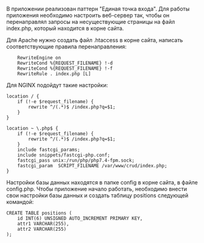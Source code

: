 В приложении реализован паттерн "Единая точка входа". Для работы приложения необходимо настроить веб-сервер  так, чтобы он перенаправлял запросы на несуществующие страницы на файл index.php, который находится в корне сайта.

Для Apache нужно создать файл .htaccess в корне сайта, написать соответствующие правила перенаправления:

        RewriteEngine on
        RewriteCond %{REQUEST_FILENAME} !-d
        RewriteCond %{REQUEST_FILENAME} !-f
        RewriteRule . index.php [L]

Для NGINX подойдут такие настройки:

	location / {
		if (!-e $request_filename) {
			rewrite ^/(.*)$ /index.php?q=$1;
		}
	}

	location ~ \.php$ {
		if (!-e $request_filename) {
			rewrite ^/(.*)$ /index.php?q=$1;
		}
		include fastcgi_params;
		include snippets/fastcgi-php.conf;
		fastcgi_pass unix:/run/php/php7.4-fpm.sock;
		fastcgi_param  SCRIPT_FILENAME /var/www/crud/index.php;
	}

Настройки базы данных находятся в папке config в корне сайта, в файле config.php. Чтобы приложение начало работать, необходимо внести свои настройки базы данных и создать таблицу positions следующей командой:

	CREATE TABLE positions (
		id INT(6) UNSIGNED AUTO_INCREMENT PRIMARY KEY,
		attr1 VARCHAR(255),
		attr2 VARCHAR(255)
	);


